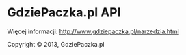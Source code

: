 GdziePaczka.pl API
=====
Więcej informacji: http://www.gdziepaczka.pl/narzedzia.html

Copyright © 2013, GdziePaczka.pl